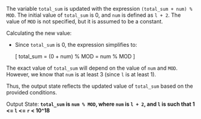 The variable `total_sum` is updated with the expression `(total_sum + num) % MOD`. The initial value of `total_sum` is 0, and `num` is defined as `l + 2`. The value of `MOD` is not specified, but it is assumed to be a constant. 

Calculating the new value:
- Since `total_sum` is 0, the expression simplifies to:
  
  \[
  total\_sum = (0 + num) \% MOD = num \% MOD
  \]

The exact value of `total_sum` will depend on the value of `num` and `MOD`. However, we know that `num` is at least 3 (since `l` is at least 1). 

Thus, the output state reflects the updated value of `total_sum` based on the provided conditions.

Output State: **`total_sum` is `num % MOD`, where `num` is `l + 2`, and `l` is such that 1 <= `l` <= `r` < 10^18**